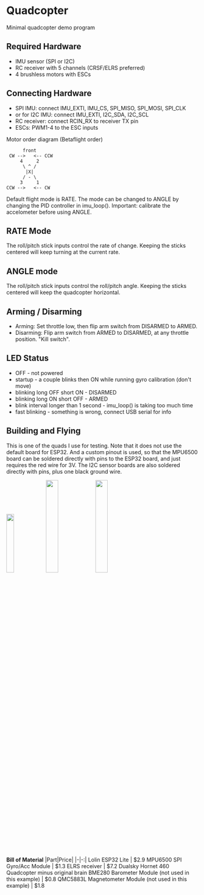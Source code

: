 # Quadcopter

Minimal quadcopter demo program

## Required Hardware

- IMU sensor (SPI or I2C)
- RC receiver with 5 channels (CRSF/ELRS preferred)
- 4 brushless motors with ESCs

## Connecting Hardware

- SPI IMU: connect IMU_EXTI, IMU_CS, SPI_MISO, SPI_MOSI, SPI_CLK
- or for I2C IMU: connect IMU_EXTI, I2C_SDA, I2C_SCL
- RC receiver: connect RCIN_RX to receiver TX pin
- ESCs: PWM1-4 to the ESC inputs

Motor order diagram (Betaflight order)

```
      front
 CW -->   <-- CCW
     4     2 
      \ ^ /
       |X|
      / - \
     3     1 
CCW -->   <-- CW
```

Default flight mode is RATE. The mode can be changed to ANGLE by changing the PID controller in imu_loop(). Important: calibrate the accelometer before using ANGLE.

## RATE Mode

The roll/pitch stick inputs control the rate of change. Keeping the sticks centered will keep turning at the current rate.

## ANGLE mode

The roll/pitch stick inputs control the roll/pitch angle. Keeping the sticks centered will keep the quadcopter horizontal.

## Arming / Disarming

- Arming: Set throttle low, then flip arm switch from DISARMED to ARMED.
- Disarming: Flip arm switch from ARMED to DISARMED, at any throttle position. "Kill switch".

## LED Status

- OFF - not powered
- startup - a couple blinks then ON while running gyro calibration (don't move)
- blinking long OFF short ON - DISARMED
- blinking long ON short OFF - ARMED
- blink interval longer than 1 second - imu_loop() is taking too much time
- fast blinking - something is wrong, connect USB serial for info

## Building and Flying

This is one of the quads I use for testing. Note that it does not use the default board for ESP32. And a custom pinout is used, so that the MPU6500 board can be soldered directly with pins to the ESP32 board, and just requires the red wire for 3V. The I2C sensor boards are also soldered directly with pins, plus one black ground wire.

<img src="../img/ex-q1.jpg" width="19.9%" /> <img src="../img/ex-q2.jpg" width="25%" /> <img src="../img/ex-q3.jpg" width="25%" />

**Bill of Material**
|Part|Price|
|-|-:|
Lolin ESP32 Lite | $2.9
MPU6500 SPI Gyro/Acc Module | $1.3
ELRS receiver | $7.2
Dualsky Hornet 460 Quadcopter minus original brain
BME280 Barometer Module (not used in this example) | $0.8
QMC5883L Magnetometer Module (not used in this example) | $1.8
